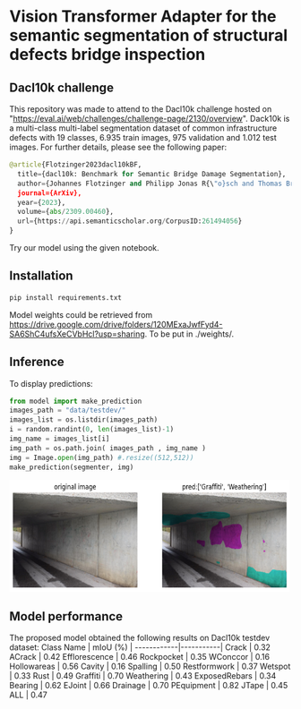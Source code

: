 # Vision Transformer Adapter for the semantic segmentation of structural defects bridge inspection

## Dacl10k challenge
This repository was made to attend to the Dacl10k challenge hosted on "https://eval.ai/web/challenges/challenge-page/2130/overview". 
Dack10k is a multi-class multi-label segmentation dataset of common infrastructure defects with 19 classes, 6.935 train images, 975 validation and 1.012 test images. For further details, please see the following paper:
```python
@article{Flotzinger2023dacl10kBF,
  title={dacl10k: Benchmark for Semantic Bridge Damage Segmentation},
  author={Johannes Flotzinger and Philipp Jonas R{\"o}sch and Thomas Braml},
  journal={ArXiv},
  year={2023},
  volume={abs/2309.00460},
  url={https://api.semanticscholar.org/CorpusID:261494056}
}
```
Try our model using the given notebook.

## Installation
```python
pip install requirements.txt
```
Model weights could be retrieved from https://drive.google.com/drive/folders/120MExaJwfFyd4-SA6ShC4ufsXeCVbHcl?usp=sharing. To be put in ./weights/.

## Inference
To display predictions:
```python
from model import make_prediction
images_path = "data/testdev/"
images_list = os.listdir(images_path)
i = random.randint(0, len(images_list)-1)
img_name = images_list[i]
img_path = os.path.join( images_path , img_name )
img = Image.open(img_path) #.resize((512,512))
make_prediction(segmenter, img)
```
<img src="https://github.com/mpaques269546/dacl10k_challenge/blob/main/pics/dacl_demo.png" width="500" height="200">


## Model performance
The proposed model obtained the following results on Dacl10k testdev dataset:
Class Name  | mIoU (%)  |
------------|-----------|
Crack	| 0.32
ACrack | 0.42
Efflorescence | 0.46
Rockpocket | 0.35
WConccor | 0.16
Hollowareas | 0.56
Cavity | 0.16
Spalling | 0.50
Restformwork | 0.37
Wetspot | 0.33
Rust | 0.49
Graffiti | 0.70
Weathering | 0.43
ExposedRebars | 0.34
Bearing | 0.62
EJoint | 0.66
Drainage | 0.70
PEquipment | 0.82
JTape | 0.45
ALL | 0.47



